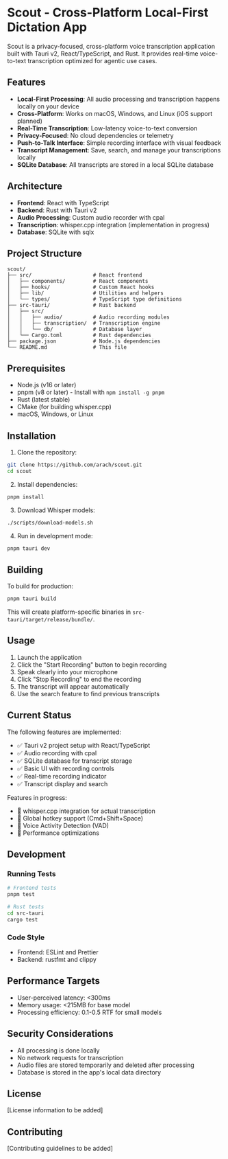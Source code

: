 # Scout - Cross-Platform Local-First Dictation App

Scout is a privacy-focused, cross-platform voice transcription application built with Tauri v2, React/TypeScript, and Rust. It provides real-time voice-to-text transcription optimized for agentic use cases.

## Features

- **Local-First Processing**: All audio processing and transcription happens locally on your device
- **Cross-Platform**: Works on macOS, Windows, and Linux (iOS support planned)
- **Real-Time Transcription**: Low-latency voice-to-text conversion
- **Privacy-Focused**: No cloud dependencies or telemetry
- **Push-to-Talk Interface**: Simple recording interface with visual feedback
- **Transcript Management**: Save, search, and manage your transcriptions locally
- **SQLite Database**: All transcripts are stored in a local SQLite database

## Architecture

- **Frontend**: React with TypeScript
- **Backend**: Rust with Tauri v2
- **Audio Processing**: Custom audio recorder with cpal
- **Transcription**: whisper.cpp integration (implementation in progress)
- **Database**: SQLite with sqlx

## Project Structure

```
scout/
├── src/                    # React frontend
│   ├── components/         # React components
│   ├── hooks/              # Custom React hooks
│   ├── lib/                # Utilities and helpers
│   └── types/              # TypeScript type definitions
├── src-tauri/              # Rust backend
│   ├── src/
│   │   ├── audio/          # Audio recording modules
│   │   ├── transcription/  # Transcription engine
│   │   └── db/             # Database layer
│   └── Cargo.toml          # Rust dependencies
├── package.json            # Node.js dependencies
└── README.md               # This file
```

## Prerequisites

- Node.js (v16 or later)
- pnpm (v8 or later) - Install with `npm install -g pnpm`
- Rust (latest stable)
- CMake (for building whisper.cpp)
- macOS, Windows, or Linux

## Installation

1. Clone the repository:
```bash
git clone https://github.com/arach/scout.git
cd scout
```

2. Install dependencies:
```bash
pnpm install
```

3. Download Whisper models:
```bash
./scripts/download-models.sh
```

4. Run in development mode:
```bash
pnpm tauri dev
```

## Building

To build for production:

```bash
pnpm tauri build
```

This will create platform-specific binaries in `src-tauri/target/release/bundle/`.

## Usage

1. Launch the application
2. Click the "Start Recording" button to begin recording
3. Speak clearly into your microphone
4. Click "Stop Recording" to end the recording
5. The transcript will appear automatically
6. Use the search feature to find previous transcripts

## Current Status

The following features are implemented:
- ✅ Tauri v2 project setup with React/TypeScript
- ✅ Audio recording with cpal
- ✅ SQLite database for transcript storage
- ✅ Basic UI with recording controls
- ✅ Real-time recording indicator
- ✅ Transcript display and search

Features in progress:
- 🚧 whisper.cpp integration for actual transcription
- 🚧 Global hotkey support (Cmd+Shift+Space)
- 🚧 Voice Activity Detection (VAD)
- 🚧 Performance optimizations

## Development

### Running Tests

```bash
# Frontend tests
pnpm test

# Rust tests
cd src-tauri
cargo test
```

### Code Style

- Frontend: ESLint and Prettier
- Backend: rustfmt and clippy

## Performance Targets

- User-perceived latency: <300ms
- Memory usage: <215MB for base model
- Processing efficiency: 0.1-0.5 RTF for small models

## Security Considerations

- All processing is done locally
- No network requests for transcription
- Audio files are stored temporarily and deleted after processing
- Database is stored in the app's local data directory

## License

[License information to be added]

## Contributing

[Contributing guidelines to be added]